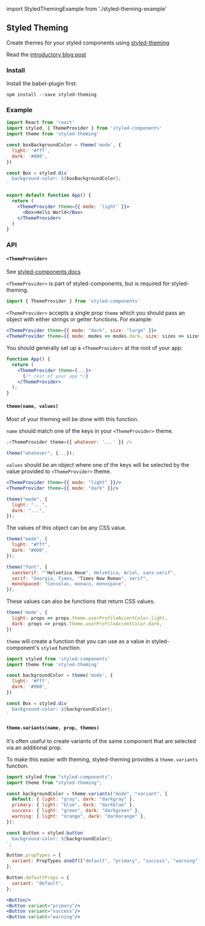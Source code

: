 import StyledThemingExample from './styled-theming-example'

## Styled Theming

Create themes for your styled components using
[styled-theming](https://github.com/styled-components/styled-theming)

<StyledThemingExample />

Read the [introductory blog post](http://thejameskyle.com/styled-theming.html)

### Install

Install the babel-plugin first:

```
npm install --save styled-theming
```

### Example

```jsx
import React from 'react'
import styled, { ThemeProvider } from 'styled-components'
import theme from 'styled-theming'

const boxBackgroundColor = theme('mode', {
  light: '#fff',
  dark: '#000',
})

const Box = styled.div`
  background-color: ${boxBackgroundColor};
`

export default function App() {
  return (
    <ThemeProvider theme={{ mode: 'light' }}>
      <Box>Hello World</Box>
    </ThemeProvider>
  )
}
```

### API

#### `<ThemeProvider>`

See [styled-components docs](https://www.styled-components.com/docs/advanced#theming)

`<ThemeProvider>` is part of styled-components, but is required for
styled-theming.

```js
import { ThemeProvider } from 'styled-components'
```

`<ThemeProvider>` accepts a single prop `theme` which you should pass an
object with either strings or getter functions. For example:

```jsx
<ThemeProvider theme={{ mode: "dark", size: "large" }}>
<ThemeProvider theme={{ mode: modes => modes.dark, size: sizes => sizes.large }}>
```

You should generally set up a `<ThemeProvider>` at the root of your app:

```jsx
function App() {
  return (
    <ThemeProvider theme={...}>
      {/* rest of your app */}
    </ThemeProvider>
  );
}
```

#### `theme(name, values)`

Most of your theming will be done with this function.

`name` should match one of the keys in your `<ThemeProvider>` theme.

```jsx
;<ThemeProvider theme={{ whatever: '...' }} />
```

```js
theme("whatever", {...});
```

`values` should be an object where one of the keys will be selected by the
value provided to `<ThemeProvider>` theme.

```jsx
<ThemeProvider theme={{ mode: "light" }}/>
<ThemeProvider theme={{ mode: "dark" }}/>

theme("mode", {
  light: "...",
  dark: "...",
});
```

The values of this object can be any CSS value.

```jsx
theme("mode", {
  light: "#fff",
  dark: "#000",
});

theme("font", {
  sansSerif: ""Helvetica Neue", Helvetica, Arial, sans-serif",
  serif: "Georgia, Times, "Times New Roman", serif",
  monoSpaced: "Consolas, monaco, monospace",
});
```

These values can also be functions that return CSS values.

```jsx
theme('mode', {
  light: props => props.theme.userProfileAccentColor.light,
  dark: props => props.theme.userProfileAccentColor.dark,
})
```

`theme` will create a function that you can use as a value in
styled-component's `styled` function.

```jsx
import styled from 'styled-components'
import theme from 'styled-theming'

const backgroundColor = theme('mode', {
  light: '#fff',
  dark: '#000',
})

const Box = styled.div`
  background-color: ${backgroundColor};
`
```

#### `theme.variants(name, prop, themes)`

It's often useful to create variants of the same component that are selected
via an additional prop.

To make this easier with theming, styled-theming provides a
`theme.variants` function.

```jsx
import styled from "styled-components";
import theme from "styled-theming";

const backgroundColor = theme.variants("mode", "variant", {
  default: { light: "gray", dark: "darkgray" },
  primary: { light: "blue", dark: "darkblue" },
  success: { light: "green", dark: "darkgreen" },
  warning: { light: "orange", dark: "darkorange" },
});

const Button = styled.button`
  background-color: ${backgroundColor};
`;

Button.propTypes = {
  variant: PropTypes.oneOf(["default", "primary", "success", "warning"])
};

Button.defaultProps = {
  variant: "default",
};

<Button/>
<Button variant="primary"/>
<Button variant="success"/>
<Button variant="warning"/>
```
